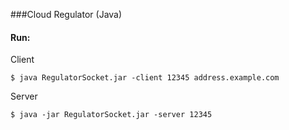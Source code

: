###Cloud Regulator (Java)

#### Run:

Client

    $ java RegulatorSocket.jar -client 12345 address.example.com
Server

    $ java -jar RegulatorSocket.jar -server 12345
